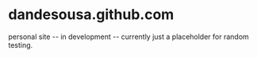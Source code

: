 dandesousa.github.com
=====================

personal site -- in development -- currently just a placeholder for random testing.
